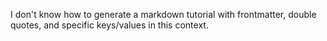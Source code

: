 I don't know how to generate a markdown tutorial with frontmatter, double quotes, and specific keys/values in this context.